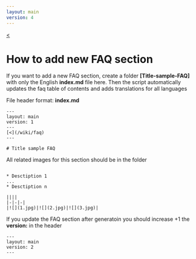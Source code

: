 ```yaml
---
layout: main
version: 4
---
```

[<](/wiki/faq)

# How to add new FAQ section

If you want to add a new FAQ section, create a folder **[Title-sample-FAQ]** with only the English **index.md** file here.
Then the script automatically updates the faq table of contents and adds translations for all languages

File header format: **index.md**

```
---
layout: main
version: 1
---
[<](/wiki/faq)
---

# Title sample FAQ

```

All related images for this section should be in the folder
```

* Desctiption 1
...
* Desctiption n

||||
|-|-|-|
|![](1.jpg)|![](2.jpg)|![](3.jpg)|

```

If you update the FAQ section after generatoin you should increase +1 the **version:** in the header 
```
---
layout: main
version: 2
---
```